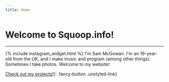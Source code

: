 ```yaml
---
title: Home
---
```


# Welcome to Squoop.info!
<hr>
{% include instagram_widget.html %}
I'm Sam McGowan. I'm an 19-year-old from the UK, and I make music and program (among other things). Sometimes I take photos. Welcome to my website!

[Check out my projects!](/projects.html){: .fancy-button .unstyled-link}

<!-- ```python
def make_website(a, b):
    site = make_empty_repository()
    try:
        site.design()
    except:
        raise SkillNotFoundError()
    try:
        site.add_content()
    except:
        raise WritersBlock()
    return site
``` -->


